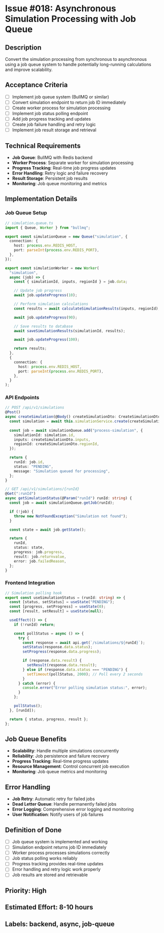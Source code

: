 # Issue #018: Asynchronous Simulation Processing with Job Queue

## Description
Convert the simulation processing from synchronous to asynchronous using a job queue system to handle potentially long-running calculations and improve scalability.

## Acceptance Criteria
- [ ] Implement job queue system (BullMQ or similar)
- [ ] Convert simulation endpoint to return job ID immediately
- [ ] Create worker process for simulation processing
- [ ] Implement job status polling endpoint
- [ ] Add job progress tracking and updates
- [ ] Create job failure handling and retry logic
- [ ] Implement job result storage and retrieval

## Technical Requirements
- **Job Queue**: BullMQ with Redis backend
- **Worker Process**: Separate worker for simulation processing
- **Progress Tracking**: Real-time job progress updates
- **Error Handling**: Retry logic and failure recovery
- **Result Storage**: Persistent job results
- **Monitoring**: Job queue monitoring and metrics

## Implementation Details

### Job Queue Setup
```typescript
// simulation.queue.ts
import { Queue, Worker } from "bullmq";

export const simulationQueue = new Queue("simulation", {
  connection: {
    host: process.env.REDIS_HOST,
    port: parseInt(process.env.REDIS_PORT),
  },
});

export const simulationWorker = new Worker(
  "simulation",
  async (job) => {
    const { simulationId, inputs, regionId } = job.data;

    // Update job progress
    await job.updateProgress(10);

    // Perform simulation calculations
    const results = await calculateSimulationResults(inputs, regionId);

    await job.updateProgress(90);

    // Save results to database
    await saveSimulationResults(simulationId, results);

    await job.updateProgress(100);

    return results;
  },
  {
    connection: {
      host: process.env.REDIS_HOST,
      port: parseInt(process.env.REDIS_PORT),
    },
  }
);
```

### API Endpoints
```typescript
// POST /api/v1/simulations
@Post()
async createSimulation(@Body() createSimulationDto: CreateSimulationDto) {
  const simulation = await this.simulationService.create(createSimulationDto);
  
  const job = await simulationQueue.add("process-simulation", {
    simulationId: simulation.id,
    inputs: createSimulationDto.inputs,
    regionId: createSimulationDto.regionId,
  });

  return {
    runId: job.id,
    status: "PENDING",
    message: "Simulation queued for processing",
  };
}

// GET /api/v1/simulations/{runId}
@Get(":runId")
async getSimulationStatus(@Param("runId") runId: string) {
  const job = await simulationQueue.getJob(runId);

  if (!job) {
    throw new NotFoundException("Simulation not found");
  }

  const state = await job.getState();

  return {
    runId,
    status: state,
    progress: job.progress,
    result: job.returnvalue,
    error: job.failedReason,
  };
}
```

### Frontend Integration
```typescript
// Simulation polling hook
export const useSimulationStatus = (runId: string) => {
  const [status, setStatus] = useState("PENDING");
  const [progress, setProgress] = useState(0);
  const [result, setResult] = useState(null);

  useEffect(() => {
    if (!runId) return;

    const pollStatus = async () => {
      try {
        const response = await api.get(`/simulations/${runId}`);
        setStatus(response.data.status);
        setProgress(response.data.progress);

        if (response.data.result) {
          setResult(response.data.result);
        } else if (response.data.status === "PENDING") {
          setTimeout(pollStatus, 2000); // Poll every 2 seconds
        }
      } catch (error) {
        console.error("Error polling simulation status:", error);
      }
    };

    pollStatus();
  }, [runId]);

  return { status, progress, result };
};
```

## Job Queue Benefits
- **Scalability**: Handle multiple simulations concurrently
- **Reliability**: Job persistence and failure recovery
- **Progress Tracking**: Real-time progress updates
- **Resource Management**: Control concurrent job execution
- **Monitoring**: Job queue metrics and monitoring

## Error Handling
- **Job Retry**: Automatic retry for failed jobs
- **Dead Letter Queue**: Handle permanently failed jobs
- **Error Logging**: Comprehensive error logging and monitoring
- **User Notification**: Notify users of job failures

## Definition of Done
- [ ] Job queue system is implemented and working
- [ ] Simulation endpoint returns job ID immediately
- [ ] Worker process processes simulations correctly
- [ ] Job status polling works reliably
- [ ] Progress tracking provides real-time updates
- [ ] Error handling and retry logic work properly
- [ ] Job results are stored and retrievable

## Priority: High
## Estimated Effort: 8-10 hours
## Labels: backend, async, job-queue
